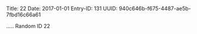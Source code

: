 Title: 22
Date: 2017-01-01
Entry-ID: 131
UUID: 940c646b-f675-4487-ae5b-7fbd16c66a61

.....
Random ID 22
